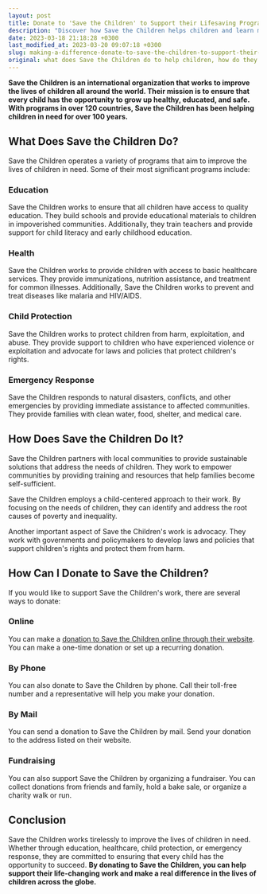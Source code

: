 ```yaml
---
layout: post
title: Donate to 'Save the Children' to Support their Lifesaving Programs for Children
description: "Discover how Save the Children helps children and learn more about their donation options. Join a global effort to provide lifesaving aid to children in need."
date: 2023-03-18 21:18:28 +0300
last_modified_at: 2023-03-20 09:07:18 +0300
slug: making-a-difference-donate-to-save-the-children-to-support-their-lifesaving-programs-for-children
original: what does Save the Children do to help children, how do they do it, how can i donate?
---
```

**Save the Children is an international organization that works to improve the lives of children all around the world. Their mission is to ensure that every child has the opportunity to grow up healthy, educated, and safe. With programs in over 120 countries, Save the Children has been helping children in need for over 100 years.**

## What Does Save the Children Do?

Save the Children operates a variety of programs that aim to improve the lives of children in need. Some of their most significant programs include:

### Education

Save the Children works to ensure that all children have access to quality education. They build schools and provide educational materials to children in impoverished communities. Additionally, they train teachers and provide support for child literacy and early childhood education.

### Health

Save the Children works to provide children with access to basic healthcare services. They provide immunizations, nutrition assistance, and treatment for common illnesses. Additionally, Save the Children works to prevent and treat diseases like malaria and HIV/AIDS.

### Child Protection

Save the Children works to protect children from harm, exploitation, and abuse. They provide support to children who have experienced violence or exploitation and advocate for laws and policies that protect children's rights.

### Emergency Response

Save the Children responds to natural disasters, conflicts, and other emergencies by providing immediate assistance to affected communities. They provide families with clean water, food, shelter, and medical care.

## How Does Save the Children Do It?

Save the Children partners with local communities to provide sustainable solutions that address the needs of children. They work to empower communities by providing training and resources that help families become self-sufficient.

Save the Children employs a child-centered approach to their work. By focusing on the needs of children, they can identify and address the root causes of poverty and inequality.

Another important aspect of Save the Children's work is advocacy. They work with governments and policymakers to develop laws and policies that support children's rights and protect them from harm.

## How Can I Donate to Save the Children?

If you would like to support Save the Children's work, there are several ways to donate:

### Online

You can make a [donation to Save the Children online through their website](https://www.savethechildren.net/). You can make a one-time donation or set up a recurring donation.

### By Phone

You can also donate to Save the Children by phone. Call their toll-free number and a representative will help you make your donation.

### By Mail

You can send a donation to Save the Children by mail. Send your donation to the address listed on their website.

### Fundraising

You can also support Save the Children by organizing a fundraiser. You can collect donations from friends and family, hold a bake sale, or organize a charity walk or run.

## Conclusion

Save the Children works tirelessly to improve the lives of children in need. Whether through education, healthcare, child protection, or emergency response, they are committed to ensuring that every child has the opportunity to succeed. **By donating to Save the Children, you can help support their life-changing work and make a real difference in the lives of children across the globe.**